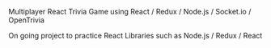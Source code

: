 Multiplayer React Trivia Game using React / Redux / Node.js / Socket.io / OpenTrivia


On going project to practice React Libraries such as Node.js / Redux / React